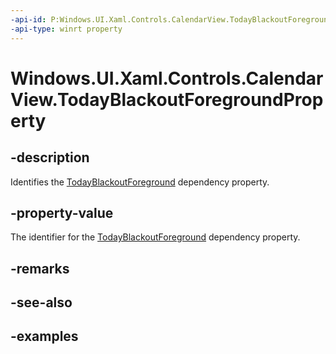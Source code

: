 ```yaml
---
-api-id: P:Windows.UI.Xaml.Controls.CalendarView.TodayBlackoutForegroundProperty
-api-type: winrt property
---
```


# Windows.UI.Xaml.Controls.CalendarView.TodayBlackoutForegroundProperty

<!--
public static Windows.UI.Xaml.DependencyProperty TodayBlackoutForegroundProperty { get; }
-->


## -description

Identifies the [TodayBlackoutForeground](calendarview_todayblackoutforeground.md) dependency property.

## -property-value

The identifier for the [TodayBlackoutForeground](calendarview_todayblackoutforeground.md) dependency property.

## -remarks

## -see-also

## -examples


